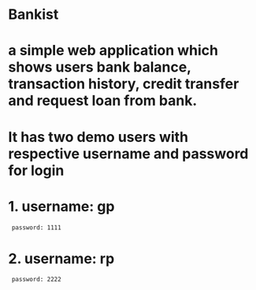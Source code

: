 # Bankist
# a simple web application which shows users bank balance, transaction history, credit transfer and request loan from bank.
# It has two demo users with respective username and password for login
# 1. username: gp 
     password: 1111
# 2. username: rp 
     password: 2222    

